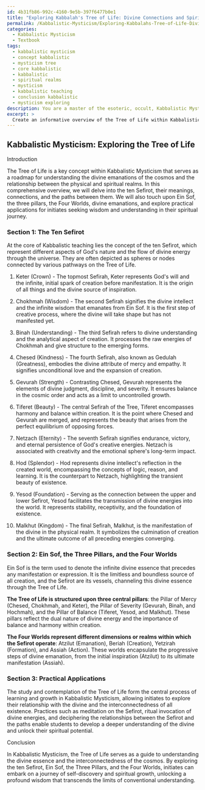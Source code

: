 ```yaml
---
id: 4b31fb86-992c-4160-9e5b-397f6477b0e1
title: "Exploring Kabbalah's Tree of Life: Divine Connections and Spiritual Growth"
permalink: /Kabbalistic-Mysticism/Exploring-Kabbalahs-Tree-of-Life-Divine-Connections-and-Spiritual-Growth/
categories:
  - Kabbalistic Mysticism
  - Textbook
tags:
  - kabbalistic mysticism
  - concept kabbalistic
  - mysticism tree
  - core kabbalistic
  - kabbalistic
  - spiritual realms
  - mysticism
  - kabbalistic teaching
  - conclusion kabbalistic
  - mysticism exploring
description: You are a master of the esoteric, occult, Kabbalistic Mysticism and education, you have written many textbooks on the subject in ways that provide students with rich and deep understanding of the subject. You are being asked to write textbook-like sections on a topic and you do it with full context, explainability, and reliability in accuracy to the true facts of the topic at hand, in a textbook style that a student would easily be able to learn from, in a rich, engaging, and contextual way. Always include relevant context (such as formulas and history), related concepts, and in a way that someone can gain deep insights from.
excerpt: > 
  Create an informative overview of the Tree of Life within Kabbalistic Mysticism for a grimoire, lesson, spellbook, or treatise. Focus on explaining the ten Sefirot, their meanings, connections, and paths between them. Include discussions of Ein Sof, the three pillars, the Four Worlds, divine emanations, and practical applications for initiates seeking wisdom and understanding in their spiritual journey.
---
```


## Kabbalistic Mysticism: Exploring the Tree of Life

Introduction

The Tree of Life is a key concept within Kabbalistic Mysticism that serves as a roadmap for understanding the divine emanations of the cosmos and the relationship between the physical and spiritual realms. In this comprehensive overview, we will delve into the ten Sefirot, their meanings, connections, and the paths between them. We will also touch upon Ein Sof, the three pillars, the Four Worlds, divine emanations, and explore practical applications for initiates seeking wisdom and understanding in their spiritual journey.

### Section 1: The Ten Sefirot

At the core of Kabbalistic teaching lies the concept of the ten Sefirot, which represent different aspects of God's nature and the flow of divine energy through the universe. They are often depicted as spheres or nodes connected by various pathways on the Tree of Life.

1. Keter (Crown) - The topmost Sefirah, Keter represents God's will and the infinite, initial spark of creation before manifestation. It is the origin of all things and the divine source of inspiration.

2. Chokhmah (Wisdom) - The second Sefirah signifies the divine intellect and the infinite wisdom that emanates from Ein Sof. It is the first step of creative process, where the divine will take shape but has not manifested yet.

3. Binah (Understanding) - The third Sefirah refers to divine understanding and the analytical aspect of creation. It processes the raw energies of Chokhmah and give structure to the emerging forms.

4. Chesed (Kindness) - The fourth Sefirah, also known as Gedulah (Greatness), embodies the divine attribute of mercy and empathy. It signifies unconditional love and the expansion of creation.

5. Gevurah (Strength) - Contrasting Chesed, Gevurah represents the elements of divine judgment, discipline, and severity. It ensures balance in the cosmic order and acts as a limit to uncontrolled growth.

6. Tiferet (Beauty) - The central Sefirah of the Tree, Tiferet encompasses harmony and balance within creation. It is the point where Chesed and Gevurah are merged, and represents the beauty that arises from the perfect equilibrium of opposing forces.

7. Netzach (Eternity) - The seventh Sefirah signifies endurance, victory, and eternal persistence of God's creative energies. Netzach is associated with creativity and the emotional sphere's long-term impact.

8. Hod (Splendor) - Hod represents divine intellect's reflection in the created world, encompassing the concepts of logic, reason, and learning. It is the counterpart to Netzach, highlighting the transient beauty of existence.

9. Yesod (Foundation) - Serving as the connection between the upper and lower Sefirot, Yesod facilitates the transmission of divine energies into the world. It represents stability, receptivity, and the foundation of existence.

10. Malkhut (Kingdom) - The final Sefirah, Malkhut, is the manifestation of the divine in the physical realm. It symbolizes the culmination of creation and the ultimate outcome of all preceding energies converging.

### Section 2: Ein Sof, the Three Pillars, and the Four Worlds

Ein Sof is the term used to denote the infinite divine essence that precedes any manifestation or expression. It is the limitless and boundless source of all creation, and the Sefirot are its vessels, channeling this divine essence through the Tree of Life.

**The Tree of Life is structured upon three central pillars**: the Pillar of Mercy (Chesed, Chokhmah, and Keter), the Pillar of Severity (Gevurah, Binah, and Hochmah), and the Pillar of Balance (Tiferet, Yesod, and Malkhut). These pillars reflect the dual nature of divine energy and the importance of balance and harmony within creation.

**The Four Worlds represent different dimensions or realms within which the Sefirot operate**: Atzilut (Emanation), Beriah (Creation), Yetzirah (Formation), and Assiah (Action). These worlds encapsulate the progressive steps of divine emanation, from the initial inspiration (Atzilut) to its ultimate manifestation (Assiah).

### Section 3: Practical Applications

The study and contemplation of the Tree of Life form the central process of learning and growth in Kabbalistic Mysticism, allowing initiates to explore their relationship with the divine and the interconnectedness of all existence. Practices such as meditation on the Sefirot, ritual invocation of divine energies, and deciphering the relationships between the Sefirot and the paths enable students to develop a deeper understanding of the divine and unlock their spiritual potential.

Conclusion

In Kabbalistic Mysticism, the Tree of Life serves as a guide to understanding the divine essence and the interconnectedness of the cosmos. By exploring the ten Sefirot, Ein Sof, the Three Pillars, and the Four Worlds, initiates can embark on a journey of self-discovery and spiritual growth, unlocking a profound wisdom that transcends the limits of conventional understanding.
